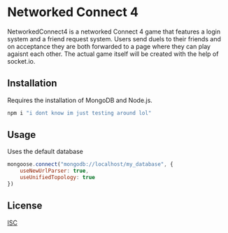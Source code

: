 # Networked Connect 4

NetworkedConnect4 is a networked Connect 4 game that features a login system and a friend request system. Users send duels to their friends and on acceptance they are both forwarded to a page where they can play agaisnt each other. The actual game itself will be created with the help of socket.io.

## Installation

Requires the installation of MongoDB and Node.js.

```bash
npm i "i dont know im just testing around lol"
```

## Usage
Uses the default database
```javascript
mongoose.connect("mongodb://localhost/my_database", {
    useNewUrlParser: true,
    useUnifiedTopology: true
})
```

## License
[ISC](https://choosealicense.com/licenses/ISC/)